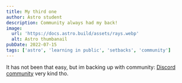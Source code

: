 ```yaml
---
title: My third one
author: Astro student
description: Community always had my back!
image:
  url: 'https://docs.astro.build/assets/rays.webp'
  alt: Astro thumbanail
pubDate: 2022-07-15
tags: ['astro', 'learning in public', 'setbacks', 'community']
---
```


It has not been that easy, but im backing up with community: [Discord community](https://astro.build/chat) very kind tho.

